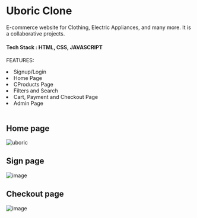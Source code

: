 # Uboric Clone #

E-commerce website for Clothing, Electric Appliances, and many more.
It is a collaborative projects.

#### Tech Stack  : HTML, CSS, JAVASCRIPT ####

FEATURES:
  <li>Signup/Login</li> 
          <li>Home Page </li> 
          <li>CProducts Page </li> 
          <li>Filters and Search</li> 
        <li>Cart, Payment and Checkout Page</li> 
        <li>Admin Page</li>
 
 <br/>
 
## Home page
![uboric](https://user-images.githubusercontent.com/60172576/218500672-93f3629b-0f9b-407d-965c-b98403cb5082.jpg)

## Sign page
![image](https://user-images.githubusercontent.com/60172576/220152709-2f6f75a8-90bc-4114-9da3-e2af82077ca1.png)

## Checkout page
![image](https://user-images.githubusercontent.com/60172576/220153217-fe90c808-9aa3-48d7-a7ee-1d01f103d6c3.png)
